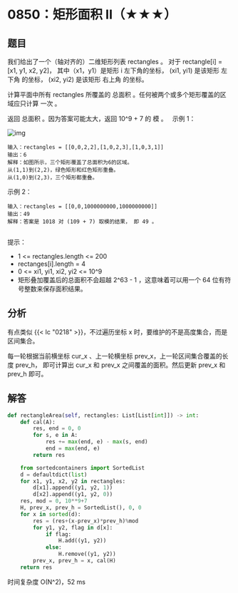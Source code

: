 # 0850：矩形面积 II（★★★）



## 题目

我们给出了一个（轴对齐的）二维矩形列表 rectangles 。 对于 rectangle[i] = [x1, y1, x2, y2]，
其中（x1，y1）是矩形 i 左下角的坐标， (xi1, yi1) 是该矩形 左下角 的坐标， (xi2, yi2) 是该矩形 右上角 的坐标。

计算平面中所有 rectangles 所覆盖的 总面积 。任何被两个或多个矩形覆盖的区域应只计算 一次 。

返回 总面积 。因为答案可能太大，返回 10^9 + 7 的 模 。
 
示例 1：

![img](https://s3-lc-upload.s3.amazonaws.com/uploads/2018/06/06/rectangle_area_ii_pic.png)

    输入：rectangles = [[0,0,2,2],[1,0,2,3],[1,0,3,1]]
    输出：6
    解释：如图所示，三个矩形覆盖了总面积为6的区域。
    从(1,1)到(2,2)，绿色矩形和红色矩形重叠。
    从(1,0)到(2,3)，三个矩形都重叠。

示例 2：

    输入：rectangles = [[0,0,1000000000,1000000000]]
    输出：49
    解释：答案是 1018 对 (109 + 7) 取模的结果， 即 49 。
     
提示：
- 1 <= rectangles.length <= 200
- rectanges[i].length = 4
- 0 <= xi1, yi1, xi2, yi2 <= 10^9
- 矩形叠加覆盖后的总面积不会超越 2^63 - 1 ，这意味着可以用一个 64 位有符号整数来保存面积结果。

 
## 分析

有点类似 {{< lc "0218" >}}，不过遍历坐标 x 时，要维护的不是高度集合，而是区间集合。

每一轮根据当前横坐标 cur_x 、上一轮横坐标 prev_x，上一轮区间集合覆盖的长度 prev_h，
即可计算出 cur_x 和 prev_x 之间覆盖的面积。然后更新 prev_x 和 prev_h 即可。

## 解答

```python
def rectangleArea(self, rectangles: List[List[int]]) -> int:
    def cal(A):
        res, end = 0, 0
        for s, e in A:
            res += max(end, e) - max(s, end)
            end = max(end, e)
        return res

    from sortedcontainers import SortedList
    d = defaultdict(list)
    for x1, y1, x2, y2 in rectangles:
        d[x1].append((y1, y2, 1))
        d[x2].append((y1, y2, 0))
    res, mod = 0, 10**9+7
    H, prev_x, prev_h = SortedList(), 0, 0
    for x in sorted(d):
        res = (res+(x-prev_x)*prev_h)%mod
        for y1, y2, flag in d[x]:
            if flag:
                H.add((y1, y2))
            else:
                H.remove((y1, y2))
        prev_x, prev_h = x, cal(H)
    return res
```
时间复杂度 O(N^2)，52 ms

